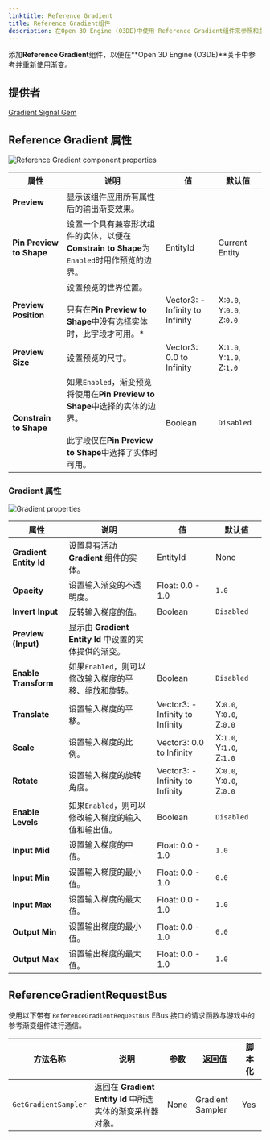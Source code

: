 ```yaml
---
linktitle: Reference Gradient
title: Reference Gradient组件
description: 在Open 3D Engine (O3DE)中使用 Reference Gradient组件来参照和重新使用渐变。
---
```


添加**Reference Gradient**组件，以便在**Open 3D Engine (O3DE)**关卡中参考并重新使用渐变。

## 提供者

[Gradient Signal Gem](/docs/user-guide/gems/reference/utility/gradient-signal)

## Reference Gradient 属性

![Reference Gradient component properties](/images/user-guide/components/reference/gradients/reference-gradient-component.png)

| 属性 | 说明 | 值 | 默认值 |
|-|-|-|-|
| **Preview** | 显示该组件应用所有属性后的输出渐变效果。 | | |
| **Pin Preview to Shape** | 设置一个具有兼容形状组件的实体，以便在**Constrain to Shape**为`Enabled`时用作预览的边界。 | EntityId | Current Entity |
| **Preview Position** | 设置预览的世界位置。<br> <br>只有在**Pin Preview to Shape**中没有选择实体时，此字段才可用。* | Vector3: -Infinity to Infinity | X:`0.0`, Y:`0.0`, Z:`0.0` |
| **Preview Size** | 设置预览的尺寸。 | Vector3: 0.0 to Infinity | X:`1.0`, Y:`1.0`, Z:`1.0` |
| **Constrain to Shape** | 如果`Enabled`，渐变预览将使用在**Pin Preview to Shape**中选择的实体的边界。<br> <br>此字段仅在**Pin Preview to Shape**中选择了实体时可用。 | Boolean | `Disabled` |

### Gradient 属性

![Gradient properties](/images/user-guide/components/reference/vegetation-modifiers/gradient-properties.png)

| 属性 | 说明 | 值 | 默认值 |
|-|-|-|-|
| **Gradient Entity Id** | 设置具有活动 **Gradient** 组件的实体。 | EntityId | None |
| **Opacity** | 设置输入渐变的不透明度。 | Float: 0.0 - 1.0 | `1.0` |
| **Invert Input** | 反转输入梯度的值。 | Boolean | `Disabled` |
| **Preview (Input)** | 显示由 **Gradient Entity Id** 中设置的实体提供的渐变。 |  |  |
| **Enable Transform** | 如果`Enabled`，则可以修改输入梯度的平移、缩放和旋转。 | Boolean | `Disabled` |
| **Translate** | 设置输入梯度的平移。 | Vector3: -Infinity to Infinity | X:`0.0`, Y:`0.0`, Z:`0.0` |
| **Scale** | 设置输入梯度的比例。 | Vector3: 0.0 to Infinity | X:`1.0`, Y:`1.0`, Z:`1.0` |
| **Rotate** | 设置输入梯度的旋转角度。 | Vector3: -Infinity to Infinity | X:`0.0`, Y:`0.0`, Z:`0.0` |
| **Enable Levels** | 如果`Enabled`，则可以修改输入梯度的输入值和输出值。 | Boolean | `Disabled` |
| **Input Mid** | 设置输入梯度的中值。 | Float: 0.0 - 1.0 | `1.0` |
| **Input Min** | 设置输入梯度的最小值。 | Float: 0.0 - 1.0 | `0.0` |
| **Input Max** | 设置输入梯度的最大值。 | Float: 0.0 - 1.0 | `1.0` |
| **Output Min** | 设置输出梯度的最小值。 | Float: 0.0 - 1.0 | `0.0` |
| **Output Max** | 设置输出梯度的最大值。 | Float: 0.0 - 1.0 | `1.0` |

## ReferenceGradientRequestBus

使用以下带有 `ReferenceGradientRequestBus` EBus 接口的请求函数与游戏中的参考渐变组件进行通信。

| 方法名称 | 说明 | 参数 | 返回值 | 脚本化 |
|-|-|-|-|-|
| `GetGradientSampler` | 返回在 **Gradient Entity Id** 中所选实体的渐变采样器对象。 | None | Gradient Sampler | Yes |
